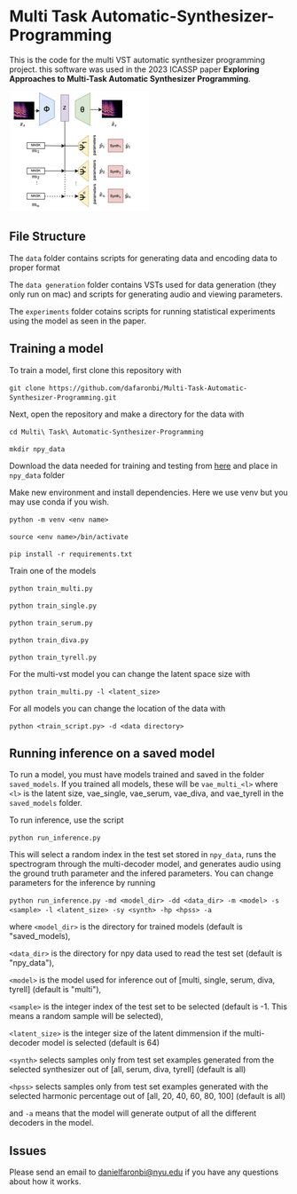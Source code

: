 # Multi Task Automatic-Synthesizer-Programming
This is the code for the multi VST automatic synthesizer programming project. this software was used in the 2023 ICASSP paper **Exploring Approaches to Multi-Task Automatic Synthesizer Programming**.

![Multi-Task ASP Diagram](asp-main-diagram.png)

## File Structure

The `data` folder contains scripts for generating data and encoding data to proper format

The `data generation` folder contains VSTs used for data generation (they only run on mac) and scripts for generating audio and viewing parameters.

The `experiments` folder cotains scripts for running statistical experiments using the model as seen in the paper.

## Training a model

To train a model, first clone this repository with

`git clone https://github.com/dafaronbi/Multi-Task-Automatic-Synthesizer-Programming.git`

Next, open the repository and make a directory for the data with 

`cd Multi\ Task\ Automatic-Synthesizer-Programming`

`mkdir npy_data`

Download the data needed for training and testing from [here](https://zenodo.org/record/7686668#.ZAET5ezMJhE) and place in `npy_data` folder

Make new environment and install dependencies. Here we use venv but you may use conda if you wish.

`python -m venv <env name>`

`source <env name>/bin/activate`

`pip install -r requirements.txt`

Train one of the models

`python train_multi.py`

`python train_single.py`

`python train_serum.py`

`python train_diva.py`

`python train_tyrell.py`

For the multi-vst model you can change the latent space size with 

`python train_multi.py -l <latent_size>`

For all models you can change the location of the data with

`python <train_script.py> -d <data directory>`

## Running inference on a saved model

To run a model, you must have models trained and saved in the folder `saved_models`. If you trained all models, these will be `vae_multi_<l>` where `<l>` is the latent size, vae_single, vae_serum, vae_diva, and vae_tyrell in the `saved_models` folder.

To run inference, use the script

`python run_inference.py`

This will select a random index in the test set stored in `npy_data`, runs the spectrogram through the multi-decoder model, and generates audio using the ground truth parameter and the infered parameters. You can change parameters for the inference by running

`python run_inference.py -md <model_dir> -dd <data_dir> -m <model> -s <sample> -l <latent_size> -sy <synth> -hp <hpss> -a`

where `<model_dir>` is the directory for trained models (default is "saved_models),

`<data_dir>` is the directory for npy data used to read the test set (default is "npy_data"),

`<model>` is the model used for inference out of [multi, single, serum, diva, tyrell] (default is "multi"),

`<sample>` is the integer index of the test set to be selected (default is -1. This means a random sample will be selected),

`<latent_size>` is the integer size of the latent dimmension if the multi-decoder model is selected (default is 64)

`<synth>` selects samples only from test set examples generated from the selected synthesizer out of [all, serum, diva, tyrell] (default is all)

`<hpss>` selects samples only from test set examples generated with the selected harmonic percentage out of [all, 20, 40, 60, 80, 100] (default is all)

and `-a` means that the model will generate output of all the different decoders in the model.

## Issues

Please send an email to danielfaronbi@nyu.edu if you have any questions about how it works.

